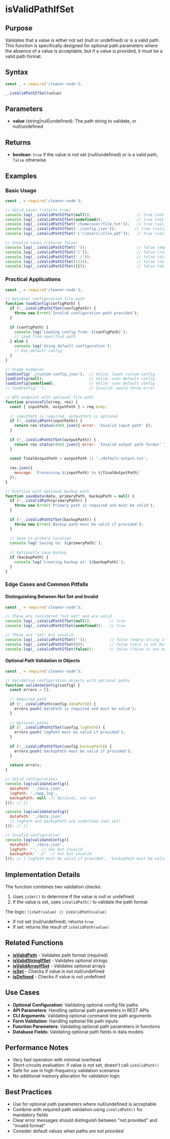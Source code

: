 # isValidPathIfSet

## Purpose
Validates that a value is either not set (null or undefined) or is a valid path. This function is specifically designed for optional path parameters where the absence of a value is acceptable, but if a value is provided, it must be a valid path format.

## Syntax
```javascript
const _ = require('cleaner-node');

_.isValidPathIfSet(value)
```

## Parameters
- **value** (string|null|undefined): The path string to validate, or null/undefined

## Returns
- **boolean**: `true` if the value is not set (null/undefined) or is a valid path, `false` otherwise

## Examples

### Basic Usage
```javascript
const _ = require('cleaner-node');

// Valid cases (returns true)
console.log(_.isValidPathIfSet(null));                    // true (not set)
console.log(_.isValidPathIfSet(undefined));               // true (not set)
console.log(_.isValidPathIfSet('/home/user/file.txt'));   // true (valid path)
console.log(_.isValidPathIfSet('./config.json'));        // true (valid path)
console.log(_.isValidPathIfSet('C:\\Users\\file.pdf'));   // true (valid path)

// Invalid cases (returns false)
console.log(_.isValidPathIfSet(''));                      // false (empty string)
console.log(_.isValidPathIfSet('/'));                     // false (root only)
console.log(_.isValidPathIfSet('./'));                    // false (directory only)
console.log(_.isValidPathIfSet(123));                     // false (not a string)
console.log(_.isValidPathIfSet({}));                      // false (object)
```

### Practical Applications
```javascript
const _ = require('cleaner-node');

// Optional configuration file path
function loadConfig(configPath) {
  if (!_.isValidPathIfSet(configPath)) {
    throw new Error('Invalid configuration path provided');
  }
  
  if (configPath) {
    console.log(`Loading config from: ${configPath}`);
    // Load from specified path
  } else {
    console.log('Using default configuration');
    // Use default config
  }
}

// Usage examples
loadConfig('./custom-config.json');  // Valid: loads custom config
loadConfig(null);                    // Valid: uses default config
loadConfig(undefined);               // Valid: uses default config
// loadConfig('');                   // Invalid: would throw error

// API endpoint with optional file path
function processFile(req, res) {
  const { inputPath, outputPath } = req.body;
  
  // inputPath is required, outputPath is optional
  if (!_.isValidPath(inputPath)) {
    return res.status(400).json({ error: 'Invalid input path' });
  }
  
  if (!_.isValidPathIfSet(outputPath)) {
    return res.status(400).json({ error: 'Invalid output path format' });
  }
  
  const finalOutputPath = outputPath || './default-output.txt';
  
  res.json({ 
    message: `Processing ${inputPath} to ${finalOutputPath}` 
  });
}

// Function with optional backup path
function saveData(data, primaryPath, backupPath = null) {
  if (!_.isValidPath(primaryPath)) {
    throw new Error('Primary path is required and must be valid');
  }
  
  if (!_.isValidPathIfSet(backupPath)) {
    throw new Error('Backup path must be valid if provided');
  }
  
  // Save to primary location
  console.log(`Saving to: ${primaryPath}`);
  
  // Optionally save backup
  if (backupPath) {
    console.log(`Creating backup at: ${backupPath}`);
  }
}
```

### Edge Cases and Common Pitfalls

#### Distinguishing Between Not Set and Invalid
```javascript
const _ = require('cleaner-node');

// These are considered "not set" and are valid
console.log(_.isValidPathIfSet(null));        // true
console.log(_.isValidPathIfSet(undefined));   // true

// These are "set" but invalid
console.log(_.isValidPathIfSet(''));          // false (empty string is set but invalid)
console.log(_.isValidPathIfSet(0));           // false (zero is set but not a valid path)
console.log(_.isValidPathIfSet(false));       // false (false is set but not a valid path)
```

#### Optional Path Validation in Objects
```javascript
const _ = require('cleaner-node');

// Validating configuration objects with optional paths
function validateConfig(config) {
  const errors = [];
  
  // Required path
  if (!_.isValidPath(config.dataPath)) {
    errors.push('dataPath is required and must be valid');
  }
  
  // Optional paths
  if (!_.isValidPathIfSet(config.logPath)) {
    errors.push('logPath must be valid if provided');
  }
  
  if (!_.isValidPathIfSet(config.backupPath)) {
    errors.push('backupPath must be valid if provided');
  }
  
  return errors;
}

// Valid configurations
console.log(validateConfig({
  dataPath: './data.json',
  logPath: './app.log',
  backupPath: null  // Optional, not set
})); // []

console.log(validateConfig({
  dataPath: './data.json'
  // logPath and backupPath are undefined (not set)
})); // []

// Invalid configuration
console.log(validateConfig({
  dataPath: './data.json',
  logPath: '',  // Set but invalid
  backupPath: './'  // Set but invalid
})); // ['logPath must be valid if provided', 'backupPath must be valid if provided']
```

## Implementation Details
The function combines two validation checks:
1. Uses `isSet()` to determine if the value is null or undefined
2. If the value is set, uses `isValidPath()` to validate the path format

The logic: `!isSet(value) || isValidPath(value)`
- If not set (null/undefined): returns `true`
- If set: returns the result of `isValidPath(value)`

## Related Functions
- **[isValidPath](./is-valid-path.md)** - Validates path format (required)
- **[isValidStringIfSet](./is-valid-string-ifset.md)** - Validates optional strings
- **[isValidArrayIfSet](./is-valid-array-ifset.md)** - Validates optional arrays
- **[isSet](./is-set.md)** - Checks if value is not null/undefined
- **[isDefined](./is-defined.md)** - Checks if value is not undefined

## Use Cases
- **Optional Configuration**: Validating optional config file paths
- **API Parameters**: Handling optional path parameters in REST APIs
- **CLI Arguments**: Validating optional command-line path arguments
- **Form Validation**: Handling optional file path inputs
- **Function Parameters**: Validating optional path parameters in functions
- **Database Fields**: Validating optional path fields in data models

## Performance Notes
- Very fast operation with minimal overhead
- Short-circuits evaluation: if value is not set, doesn't call `isValidPath()`
- Safe for use in high-frequency validation scenarios
- No additional memory allocation for validation logic

## Best Practices
- Use for optional path parameters where null/undefined is acceptable
- Combine with required path validation using `isValidPath()` for mandatory fields
- Clear error messages should distinguish between "not provided" and "invalid format"
- Consider default values when paths are not provided 